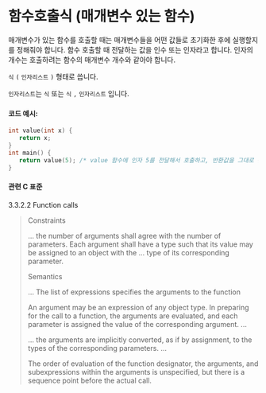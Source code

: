# 함수호출식 (매개변수 있는 함수)

매개변수가 있는 함수를 호출할 때는 매개변수들을 어떤 값들로 초기화한 후에 실행할지를 정해줘야 합니다.
함수 호출할 때 전달하는 값을 인수 또는 인자라고 합니다. 
인자의 개수는 호출하려는 함수의 매개변수 개수와 같아야 합니다. 

`식` `(` `인자리스트` `)` 형태로 씁니다. 

`인자리스트`는 `식` 또는 `식` `,` `인자리스트` 입니다.

#### 코드 예시:
```c
int value(int x) {
   return x;
}
int main() {
   return value(5); /* value 함수에 인자 5를 전달해서 호출하고, 반환값을 그대로 반환합니다. */
}
```

#### 관련 C 표준
3.3.2.2 Function calls
> Constraints
>
> ... the number of arguments shall agree with the number of parameters.
> Each argument shall have a type such that its value may be assigned to an object with the ...
> type of its corresponding parameter.
>
> Semantics
>
> ... The list of expressions specifies the arguments to the function
>
> An argument may be an expression of any object type.
> In preparing for the call to a function, the arguments are evaluated,
> and each parameter is assigned the value of the corresponding argument. ...
>
> ... the arguments are implicitly converted, as if by assignment,
> to the types of the corresponding parameters. ...
>
> The order of evaluation of the function designator, the arguments,
> and subexpressions within the arguments is unspecified, but there is a sequence point
> before the actual call.
